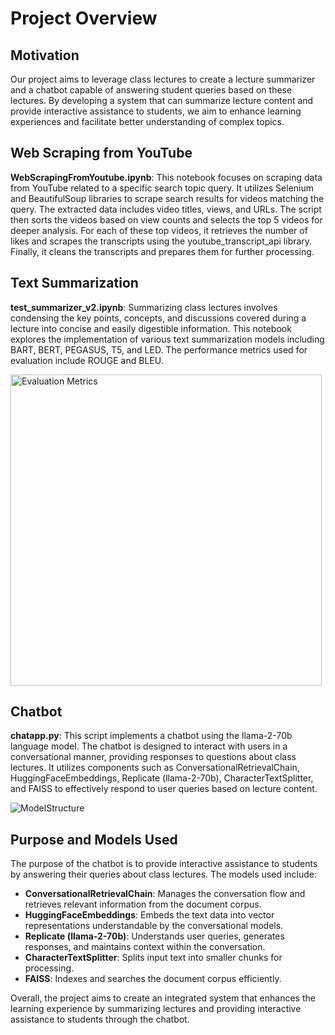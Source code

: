# Project Overview

## Motivation
Our project aims to leverage class lectures to create a lecture summarizer and a chatbot capable of answering student queries based on these lectures. By developing a system that can summarize lecture content and provide interactive assistance to students, we aim to enhance learning experiences and facilitate better understanding of complex topics.

## Web Scraping from YouTube
**WebScrapingFromYoutube.ipynb**: This notebook focuses on scraping data from YouTube related to a specific search topic query. It utilizes Selenium and BeautifulSoup libraries to scrape search results for videos matching the query. The extracted data includes video titles, views, and URLs. The script then sorts the videos based on view counts and selects the top 5 videos for deeper analysis. For each of these top videos, it retrieves the number of likes and scrapes the transcripts using the youtube_transcript_api library. Finally, it cleans the transcripts and prepares them for further processing.

## Text Summarization
**test_summarizer_v2.ipynb**: Summarizing class lectures involves condensing the key points, concepts, and discussions covered during a lecture into concise and easily digestible information. This notebook explores the implementation of various text summarization models including BART, BERT, PEGASUS, T5, and LED. The performance metrics used for evaluation include ROUGE and BLEU.

<img width="498" alt="Evaluation Metrics" src="https://github.com/BhargavN02/NLP-Based-Teaching-Assistant/assets/72100583/5289d4e5-d708-4608-a29a-5183808c078d">

## Chatbot
**chatapp.py**: This script implements a chatbot using the llama-2-70b language model. The chatbot is designed to interact with users in a conversational manner, providing responses to questions about class lectures. It utilizes components such as ConversationalRetrievalChain, HuggingFaceEmbeddings, Replicate (llama-2-70b), CharacterTextSplitter, and FAISS to effectively respond to user queries based on lecture content.

![ModelStructure](https://github.com/BhargavN02/NLP-Based-Teaching-Assistant/assets/28643880/f7103a0b-208b-404e-adb1-557c3bbedac6)


## Purpose and Models Used
The purpose of the chatbot is to provide interactive assistance to students by answering their queries about class lectures. The models used include:
- **ConversationalRetrievalChain**: Manages the conversation flow and retrieves relevant information from the document corpus.
- **HuggingFaceEmbeddings**: Embeds the text data into vector representations understandable by the conversational models.
- **Replicate (llama-2-70b)**: Understands user queries, generates responses, and maintains context within the conversation.
- **CharacterTextSplitter**: Splits input text into smaller chunks for processing.
- **FAISS**: Indexes and searches the document corpus efficiently.

Overall, the project aims to create an integrated system that enhances the learning experience by summarizing lectures and providing interactive assistance to students through the chatbot.

